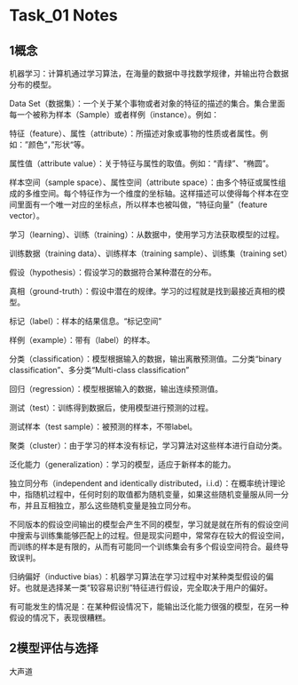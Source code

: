 # Task_01 Notes

## 1概念

机器学习：计算机通过学习算法，在海量的数据中寻找数学规律，并输出符合数据分布的模型。

Data Set（数据集）：一个关于某个事物或者对象的特征的描述的集合。集合里面每一个被称为样本（Sample）或者样例（instance）。例如：

特征（feature）、属性（attribute）：所描述对象或事物的性质或者属性。例如：”颜色“，”形状“等。

属性值（attribute value）：关于特征与属性的取值。例如：“青绿”、“椭圆”。

样本空间（sample space）、属性空间（attribute space）：由多个特征或属性组成的多维空间。每个特征作为一个维度的坐标轴。这样描述可以使得每个样本在空间里面有一个唯一对应的坐标点，所以样本也被叫做，“特征向量”（feature vector）。

学习（learning）、训练（training）：从数据中，使用学习方法获取模型的过程。

训练数据（training data）、训练样本（training sample）、训练集（training set）

假设（hypothesis）：假设学习的数据符合某种潜在的分布。

真相（ground-truth）：假设中潜在的规律。学习的过程就是找到最接近真相的模型。

标记（label）：样本的结果信息。“标记空间”

样例（example）：带有（label）的样本。

分类（classification）：模型根据输入的数据，输出离散预测值。二分类“binary classification”、多分类“Multi-class classification”

回归（regression）：模型根据输入的数据，输出连续预测值。

测试（test）：训练得到数据后，使用模型进行预测的过程。

测试样本（test sample）：被预测的样本，不带label。

聚类（cluster）：由于学习的样本没有标记，学习算法对这些样本进行自动分类。

泛化能力（generalization）：学习的模型，适应于新样本的能力。

独立同分布（independent and identically distributed，i.i.d）：在概率统计理论中，指随机过程中，任何时刻的取值都为随机变量，如果这些随机变量服从同一分布，并且互相独立，那么这些随机变量是独立同分布。

不同版本的假设空间输出的模型会产生不同的模型，学习就是就在所有的假设空间中搜索与训练集能够匹配上的过程。但是现实问题中，常常存在较大的假设空间，而训练的样本是有限的，从而有可能同一个训练集会有多个假设空间符合。最终导致误判。

归纳偏好（inductive bias）：机器学习算法在学习过程中对某种类型假设的偏好。也就是选择某一类“较容易识别”特征进行假设，完全取决于用户的偏好。

有可能发生的情况是：在某种假设情况下，能输出泛化能力很强的模型，在另一种假设的情况下，表现很糟糕。

## 2模型评估与选择

大声道
